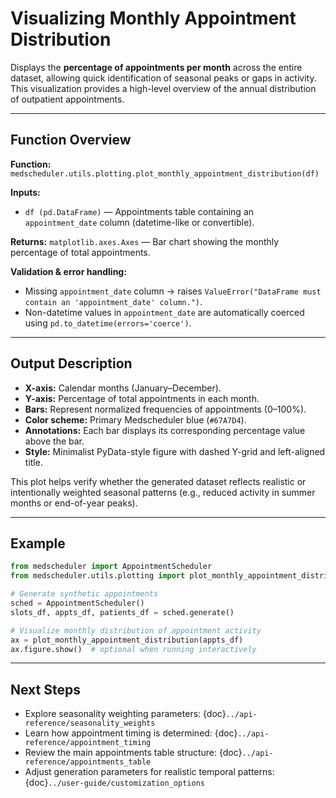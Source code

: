 # Visualizing Monthly Appointment Distribution

Displays the **percentage of appointments per month** across the entire dataset, allowing quick identification of seasonal peaks or gaps in activity. This visualization provides a high-level overview of the annual distribution of outpatient appointments.

---

## Function Overview
**Function:** `medscheduler.utils.plotting.plot_monthly_appointment_distribution(df)`

**Inputs:**
- `df (pd.DataFrame)` — Appointments table containing an `appointment_date` column (datetime-like or convertible).

**Returns:** `matplotlib.axes.Axes` — Bar chart showing the monthly percentage of total appointments.

**Validation & error handling:**
- Missing `appointment_date` column → raises `ValueError("DataFrame must contain an 'appointment_date' column.")`.
- Non-datetime values in `appointment_date` are automatically coerced using `pd.to_datetime(errors='coerce')`.

---

## Output Description
- **X-axis:** Calendar months (January–December).
- **Y-axis:** Percentage of total appointments in each month.
- **Bars:** Represent normalized frequencies of appointments (0–100%).
- **Color scheme:** Primary Medscheduler blue (`#67A7D4`).
- **Annotations:** Each bar displays its corresponding percentage value above the bar.
- **Style:** Minimalist PyData-style figure with dashed Y-grid and left-aligned title.

This plot helps verify whether the generated dataset reflects realistic or intentionally weighted seasonal patterns (e.g., reduced activity in summer months or end-of-year peaks).

---

## Example
```python
from medscheduler import AppointmentScheduler
from medscheduler.utils.plotting import plot_monthly_appointment_distribution

# Generate synthetic appointments
sched = AppointmentScheduler()
slots_df, appts_df, patients_df = sched.generate()

# Visualize monthly distribution of appointment activity
ax = plot_monthly_appointment_distribution(appts_df)
ax.figure.show()  # optional when running interactively
```

---

## Next Steps
- Explore seasonality weighting parameters: {doc}`../api-reference/seasonality_weights`
- Learn how appointment timing is determined: {doc}`../api-reference/appointment_timing`
- Review the main appointments table structure: {doc}`../api-reference/appointments_table`
- Adjust generation parameters for realistic temporal patterns: {doc}`../user-guide/customization_options`

